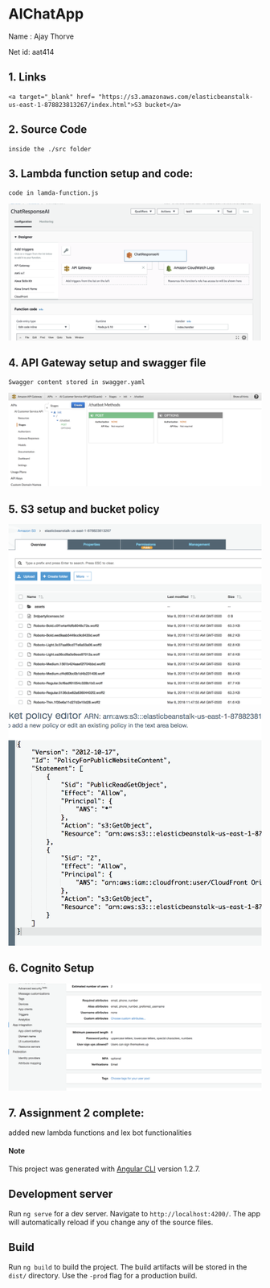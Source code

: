 # AIChatApp

Name : Ajay Thorve

Net id: aat414

## 1. Links
    <a target="_blank" href= "https://s3.amazonaws.com/elasticbeanstalk-us-east-1-878823813267/index.html">S3 bucket</a> 
   
## 2. Source Code

    inside the ./src folder
    
## 3. Lambda function setup and code:

    code in lamda-function.js
    
![lamda](images/lamda-setup.png)


## 4. API Gateway setup and swagger file

    Swagger content stored in swagger.yaml

![api](images/api-gateway-setup.png)


## 5. S3 setup and bucket policy
![s3](images/s3-setup.png)

![s3-bucket](images/s3-bucket-policy-setup.png)


## 6. Cognito Setup

![cognito](images/cognito-setup.png)


## 7. Assignment 2 complete:

added new lambda functions and lex bot functionalities


#### Note
This project was generated with [Angular CLI](https://github.com/angular/angular-cli) version 1.2.7.

## Development server

Run `ng serve` for a dev server. Navigate to `http://localhost:4200/`. The app will automatically reload if you change any of the source files.

## Build

Run `ng build` to build the project. The build artifacts will be stored in the `dist/` directory. Use the `-prod` flag for a production build.

